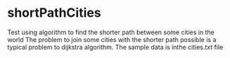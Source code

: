 # shortPathCities
Test using algorithm to find the shorter path between some cities in the world
The problem to join some cities with the shorter path possible is a typical problem to dijkstra algorithm.
The sample data is inthe cities.txt file

